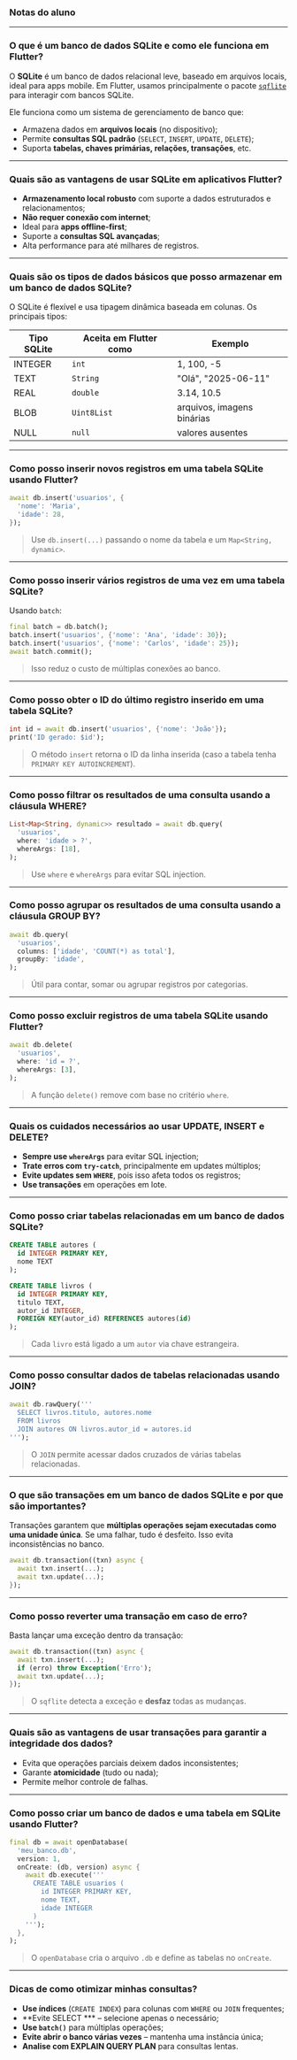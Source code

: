 ### Notas do aluno

---

### O que é um banco de dados SQLite e como ele funciona em Flutter?

O **SQLite** é um banco de dados relacional leve, baseado em arquivos locais, ideal para apps mobile. Em Flutter, usamos principalmente o pacote [`sqflite`](https://pub.dev/packages/sqflite) para interagir com bancos SQLite.

Ele funciona como um sistema de gerenciamento de banco que:

* Armazena dados em **arquivos locais** (no dispositivo);
* Permite **consultas SQL padrão** (`SELECT`, `INSERT`, `UPDATE`, `DELETE`);
* Suporta **tabelas, chaves primárias, relações, transações**, etc.

---

### Quais são as vantagens de usar SQLite em aplicativos Flutter?

* **Armazenamento local robusto** com suporte a dados estruturados e relacionamentos;
* **Não requer conexão com internet**;
* Ideal para **apps offline-first**;
* Suporte a **consultas SQL avançadas**;
* Alta performance para até milhares de registros.

---

### Quais são os tipos de dados básicos que posso armazenar em um banco de dados SQLite?

O SQLite é flexível e usa tipagem dinâmica baseada em colunas. Os principais tipos:

| Tipo SQLite | Aceita em Flutter como | Exemplo                    |
| ----------- | ---------------------- | -------------------------- |
| INTEGER     | `int`                  | 1, 100, -5                 |
| TEXT        | `String`               | "Olá", "2025-06-11"        |
| REAL        | `double`               | 3.14, 10.5                 |
| BLOB        | `Uint8List`            | arquivos, imagens binárias |
| NULL        | `null`                 | valores ausentes           |

---

### Como posso inserir novos registros em uma tabela SQLite usando Flutter?

```dart
await db.insert('usuarios', {
  'nome': 'Maria',
  'idade': 28,
});
```

> Use `db.insert(...)` passando o nome da tabela e um `Map<String, dynamic>`.

---

### Como posso inserir vários registros de uma vez em uma tabela SQLite?

Usando `batch`:

```dart
final batch = db.batch();
batch.insert('usuarios', {'nome': 'Ana', 'idade': 30});
batch.insert('usuarios', {'nome': 'Carlos', 'idade': 25});
await batch.commit();
```

> Isso reduz o custo de múltiplas conexões ao banco.

---

### Como posso obter o ID do último registro inserido em uma tabela SQLite?

```dart
int id = await db.insert('usuarios', {'nome': 'João'});
print('ID gerado: $id');
```

> O método `insert` retorna o ID da linha inserida (caso a tabela tenha `PRIMARY KEY AUTOINCREMENT`).

---

### Como posso filtrar os resultados de uma consulta usando a cláusula WHERE?

```dart
List<Map<String, dynamic>> resultado = await db.query(
  'usuarios',
  where: 'idade > ?',
  whereArgs: [18],
);
```

> Use `where` e `whereArgs` para evitar SQL injection.

---

### Como posso agrupar os resultados de uma consulta usando a cláusula GROUP BY?

```dart
await db.query(
  'usuarios',
  columns: ['idade', 'COUNT(*) as total'],
  groupBy: 'idade',
);
```

> Útil para contar, somar ou agrupar registros por categorias.

---

### Como posso excluir registros de uma tabela SQLite usando Flutter?

```dart
await db.delete(
  'usuarios',
  where: 'id = ?',
  whereArgs: [3],
);
```

> A função `delete()` remove com base no critério `where`.

---

### Quais os cuidados necessários ao usar UPDATE, INSERT e DELETE?

* **Sempre use `whereArgs`** para evitar SQL injection;
* **Trate erros com `try-catch`**, principalmente em updates múltiplos;
* **Evite updates sem `WHERE`**, pois isso afeta todos os registros;
* **Use transações** em operações em lote.

---

### Como posso criar tabelas relacionadas em um banco de dados SQLite?

```sql
CREATE TABLE autores (
  id INTEGER PRIMARY KEY,
  nome TEXT
);

CREATE TABLE livros (
  id INTEGER PRIMARY KEY,
  titulo TEXT,
  autor_id INTEGER,
  FOREIGN KEY(autor_id) REFERENCES autores(id)
);
```

> Cada `livro` está ligado a um `autor` via chave estrangeira.

---

### Como posso consultar dados de tabelas relacionadas usando JOIN?

```dart
await db.rawQuery('''
  SELECT livros.titulo, autores.nome
  FROM livros
  JOIN autores ON livros.autor_id = autores.id
''');
```

> O `JOIN` permite acessar dados cruzados de várias tabelas relacionadas.

---

### O que são transações em um banco de dados SQLite e por que são importantes?

Transações garantem que **múltiplas operações sejam executadas como uma unidade única**.
Se uma falhar, tudo é desfeito. Isso evita inconsistências no banco.

```dart
await db.transaction((txn) async {
  await txn.insert(...);
  await txn.update(...);
});
```

---

### Como posso reverter uma transação em caso de erro?

Basta lançar uma exceção dentro da transação:

```dart
await db.transaction((txn) async {
  await txn.insert(...);
  if (erro) throw Exception('Erro');
  await txn.update(...);
});
```

> O `sqflite` detecta a exceção e **desfaz** todas as mudanças.

---

### Quais são as vantagens de usar transações para garantir a integridade dos dados?

* Evita que operações parciais deixem dados inconsistentes;
* Garante **atomicidade** (tudo ou nada);
* Permite melhor controle de falhas.

---

### Como posso criar um banco de dados e uma tabela em SQLite usando Flutter?

```dart
final db = await openDatabase(
  'meu_banco.db',
  version: 1,
  onCreate: (db, version) async {
    await db.execute('''
      CREATE TABLE usuarios (
        id INTEGER PRIMARY KEY,
        nome TEXT,
        idade INTEGER
      )
    ''');
  },
);
```

> O `openDatabase` cria o arquivo `.db` e define as tabelas no `onCreate`.

---

### Dicas de como otimizar minhas consultas?

* **Use índices** (`CREATE INDEX`) para colunas com `WHERE` ou `JOIN` frequentes;
* \*\*Evite SELECT \*\*\* – selecione apenas o necessário;
* **Use `batch()`** para múltiplas operações;
* **Evite abrir o banco várias vezes** – mantenha uma instância única;
* **Analise com EXPLAIN QUERY PLAN** para consultas lentas.
